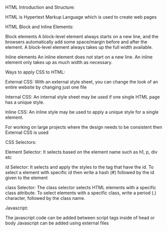 HTML Introduction and Structure:

HTML is Hypertext Markup Language which is used to create web pages

HTML Block and Inline Elements:

Block elements
A block-level element always starts on a new line, and the browsers automatically add some space/margin before and after the element.
A block-level element always takes up the full width available.

Inline elements
An inline element does not start on a new line.
An inline element only takes up as much width as necessary.



Ways to apply CSS to HTML:

External CSS:
With an external style sheet, you can change the look of an entire website by changing just one file

Internal CSS:
An internal style sheet may be used if one single HTML page has a unique style.

Inline CSS:
An inline style may be used to apply a unique style for a single element.

For working on large projects where the design needs to be consistent then External CSS is used


CSS Selectors:

Element Selector:
It selects based on the element name such as h1, p, div etc

id Selector:
It selects and apply the styles to the tag that have the id. To select a element with specific id then write a hash (#) followed by the id given to the element

class Selector:
The class selector selects HTML elements with a specific class attribute. To select elements with a specific class, write a period (.) character, followed by the class name.



Javascript:

The javascript code can be added between script tags inside of head or body
Javascript can be added using external files 
